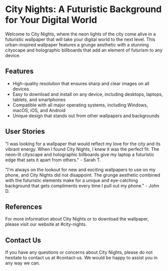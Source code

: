 <!--font:Great Vibes-->

# City Nights: A Futuristic Background for Your Digital World

Welcome to City Nights, where the neon lights of the city come alive in a futuristic wallpaper that will take your digital world to the next level. This urban-inspired wallpaper features a grunge aesthetic with a stunning cityscape and holographic billboards that add an element of futurism to any device.

## Features

- High-quality resolution that ensures sharp and clear images on all devices
- Easy to download and install on any device, including desktops, laptops, tablets, and smartphones
- Compatible with all major operating systems, including Windows, macOS, iOS, and Android
- Unique design that stands out from other wallpapers and backgrounds

## User Stories

"I was looking for a wallpaper that would reflect my love for the city and its vibrant energy. When I found City Nights, I knew it was the perfect fit. The neon-lit cityscape and holographic billboards give my laptop a futuristic edge that sets it apart from others." - Sarah T.

"I'm always on the lookout for new and exciting wallpapers to use on my phone, and City Nights did not disappoint. The grunge aesthetic combined with the futuristic elements make for a unique and eye-catching background that gets compliments every time I pull out my phone." - John D.

## References

For more information about City Nights or to download the wallpaper, please visit our website at #city-nights.

## Contact Us

If you have any questions or concerns about City Nights, please do not hesitate to contact us at #contact-us. We would be happy to assist you in any way we can.

<!--

Write me content for website with wallpaper which alt text is:

"An urban-inspired wallpaper with a grunge aesthetic, featuring a neon-lit cityscape with futuristic elements such as holographic billboards."

The name/title of the page should not be 1:1 copy of the alt text but rather a real content of the website which is using this wallpaper.

- Use markdown format 
- Start with heading
- Heading should be short and concise
- The content should look like a real website 
- The website should not be about the wallpaper, wallpaper is just a related background
- Heading should be contain work "wallpaper" or "background"
- Include real sections like references, contact, user stories, etc. use things relevant to the page purpose.
- Feel free to use structure like headings, bullets, numbering, blockquotes, paragraphs, horizontal lines, etc.
- You can use formatting like bold or _italic_
- You can include UTF-8 emojis
- Links should be only #hash anchors (and you can refer to the document itself)
- Do not include images


---


# City Nights: A Futuristic Background for Your Digital World

Welcome to City Nights, where the neon lights of the city come alive in a futuristic wallpaper that will take your digital world to the next level. This urban-inspired wallpaper features a grunge aesthetic with a stunning cityscape and holographic billboards that add an element of futurism to any device.

## Features

- High-quality resolution that ensures sharp and clear images on all devices
- Easy to download and install on any device, including desktops, laptops, tablets, and smartphones
- Compatible with all major operating systems, including Windows, macOS, iOS, and Android
- Unique design that stands out from other wallpapers and backgrounds

## User Stories

"I was looking for a wallpaper that would reflect my love for the city and its vibrant energy. When I found City Nights, I knew it was the perfect fit. The neon-lit cityscape and holographic billboards give my laptop a futuristic edge that sets it apart from others." - Sarah T.

"I'm always on the lookout for new and exciting wallpapers to use on my phone, and City Nights did not disappoint. The grunge aesthetic combined with the futuristic elements make for a unique and eye-catching background that gets compliments every time I pull out my phone." - John D.

## References

For more information about City Nights or to download the wallpaper, please visit our website at #city-nights.

## Contact Us

If you have any questions or concerns about City Nights, please do not hesitate to contact us at #contact-us. We would be happy to assist you in any way we can.

-->
